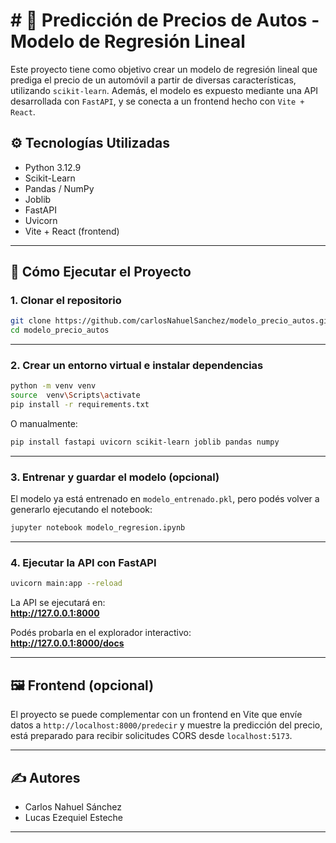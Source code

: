 # # 🚗 Predicción de Precios de Autos - Modelo de Regresión Lineal

Este proyecto tiene como objetivo crear un modelo de regresión lineal que prediga el precio de un automóvil a partir de diversas características, utilizando `scikit-learn`. Además, el modelo es expuesto mediante una API desarrollada con `FastAPI`, y se conecta a un frontend hecho con `Vite + React`.



## ⚙️ Tecnologías Utilizadas

- Python 3.12.9
- Scikit-Learn
- Pandas / NumPy
- Joblib
- FastAPI
- Uvicorn
- Vite + React (frontend)

---

## 🚀 Cómo Ejecutar el Proyecto

### 1. Clonar el repositorio

```bash
git clone https://github.com/carlosNahuelSanchez/modelo_precio_autos.git
cd modelo_precio_autos
```

---

### 2. Crear un entorno virtual e instalar dependencias

```bash
python -m venv venv
source  venv\Scripts\activate
pip install -r requirements.txt
```

O manualmente:

```bash
pip install fastapi uvicorn scikit-learn joblib pandas numpy
```

---

### 3. Entrenar y guardar el modelo (opcional)

El modelo ya está entrenado en `modelo_entrenado.pkl`, pero podés volver a generarlo ejecutando el notebook:

```bash
jupyter notebook modelo_regresion.ipynb
```

---

### 4. Ejecutar la API con FastAPI

```bash
uvicorn main:app --reload
```

La API se ejecutará en:  
**http://127.0.0.1:8000**

Podés probarla en el explorador interactivo:  
**http://127.0.0.1:8000/docs**

---


## 🖼️ Frontend (opcional)

El proyecto se puede complementar con un frontend en Vite que envíe datos a `http://localhost:8000/predecir` y muestre la predicción del precio, está preparado para recibir solicitudes CORS desde `localhost:5173`.

---

## ✍️ Autores

- Carlos Nahuel Sánchez  
- Lucas Ezequiel Esteche

---



